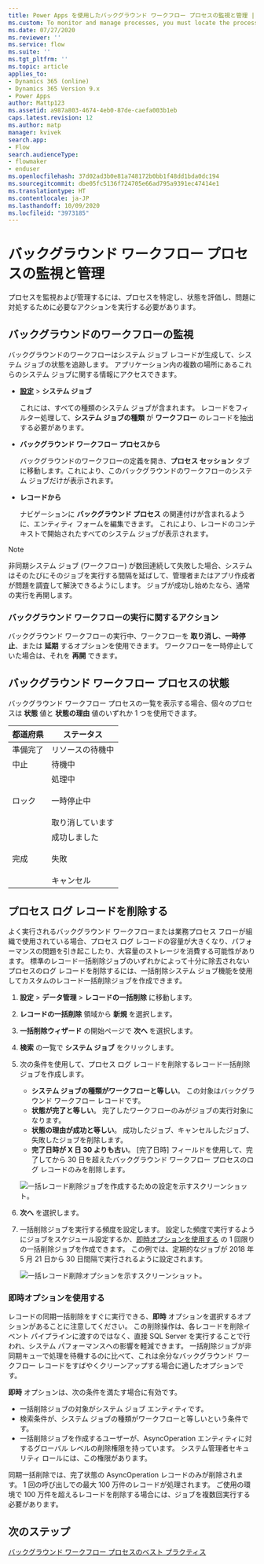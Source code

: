 ```yaml
---
title: Power Apps を使用したバックグラウンド ワークフロー プロセスの監視と管理 | MicrosoftDocs
ms.custom: To monitor and manage processes, you must locate the process, evaluate the status, and perform any actions necessary to address problems.
ms.date: 07/27/2020
ms.reviewer: ''
ms.service: flow
ms.suite: ''
ms.tgt_pltfrm: ''
ms.topic: article
applies_to:
- Dynamics 365 (online)
- Dynamics 365 Version 9.x
- Power Apps
author: Mattp123
ms.assetid: a987a803-4674-4eb0-87de-caefa003b1eb
caps.latest.revision: 12
ms.author: matp
manager: kvivek
search.app:
- Flow
search.audienceType:
- flowmaker
- enduser
ms.openlocfilehash: 37d02ad3b0e81a748172b0bb1f48dd1bda0dc194
ms.sourcegitcommit: dbe05fc5136f724705e66ad795a9391ec47414e1
ms.translationtype: HT
ms.contentlocale: ja-JP
ms.lasthandoff: 10/09/2020
ms.locfileid: "3973185"
---
```

# <a name="monitor-and-manage-background-workflow-processes"></a>バックグラウンド ワークフロー プロセスの監視と管理


プロセスを監視および管理するには、プロセスを特定し、状態を評価し、問題に対処するために必要なアクションを実行する必要があります。  
  
<a name="BKMK_MonitorAsyncWorkflows"></a>   
## <a name="monitoring-background-workflows"></a>バックグラウンドのワークフローの監視  
バックグラウンドのワークフローはシステム ジョブ レコードが生成して、システム ジョブの状態を追跡します。 アプリケーション内の複数の場所にあるこれらのシステム ジョブに関する情報にアクセスできます。  
  
- **[設定](/powerapps/maker/model-driven-apps/advanced-navigation#settings)** > **システム ジョブ**  

  これには、すべての種類のシステム ジョブが含まれます。 レコードをフィルター処理して、**システム ジョブの種類** が **ワークフロー** のレコードを抽出する必要があります。  
  
- **バックグラウンド ワークフロー プロセスから**  

  バックグラウンドのワークフローの定義を開き、**プロセス セッション** タブに移動します。これにより、このバックグラウンドのワークフローのシステム ジョブだけが表示されます。  
  
- **レコードから**  

  ナビゲーションに **バックグラウンド プロセス** の関連付けが含まれるように、エンティティ フォームを編集できます。 これにより、レコードのコンテキストで開始されたすべてのシステム ジョブが表示されます。  
  
> [!NOTE]
> 非同期システム ジョブ (ワークフロー) が数回連続して失敗した場合、システムはそのたびにそのジョブを実行する間隔を延ばして、管理者またはアプリ作成者が問題を調査して解決できるようにします。 ジョブが成功し始めたなら、通常の実行を再開します。  
  
<a name="BKMK_ActionsOnRunningWorkflows"></a>   
### <a name="actions-on-running-background-workflows"></a>バックグラウンド ワークフローの実行に関するアクション  
バックグラウンド ワークフローの実行中、ワークフローを **取り消し**、**一時停止**、または **延期** するオプションを使用できます。 ワークフローを一時停止していた場合は、それを **再開** できます。  
  
<a name="BKMK_StatusOfWorkflowProcesses"></a>   
## <a name="status-of-background-workflow-processes"></a>バックグラウンド ワークフロー プロセスの状態  
バックグラウンド ワークフロー プロセスの一覧を表示する場合、個々のプロセスは **状態** 値と **状態の理由** 値のいずれか 1 つを使用できます。  
  
|都道府県|ステータス|  
|-----------|-------------------|  
|準備完了|リソースの待機中|  
|中止|待機中|  
|ロック|処理中<br /><br /> 一時停止中<br /><br /> 取り消しています|  
|完成|成功しました<br /><br /> 失敗<br /><br /> キャンセル|  

## <a name="deleting-process-log-records"></a>プロセス ログ レコードを削除する

よく実行されるバックグラウンド ワークフローまたは業務プロセス フローが組織で使用されている場合、プロセス ログ レコードの容量が大きくなり、パフォーマンスの問題を引き起こしたり、大容量のストレージを消費する可能性があります。 標準のレコード一括削除ジョブのいずれかによって十分に除去されないプロセスのログ レコードを削除するには、一括削除システム ジョブ機能を使用してカスタムのレコード一括削除ジョブを作成できます。

1. **設定** > **データ管理** > **レコードの一括削除** に移動します。
2. **レコードの一括削除** 領域から **新規** を選択します。 
3. **一括削除ウィザード** の開始ページで **次へ** を選択します。
4. **検索** の一覧で **システム ジョブ** をクリックします。
5. 次の条件を使用して、プロセス ログ レコードを削除するレコード一括削除ジョブを作成します。 
   - **システム ジョブの種類がワークフローと等しい**。 この対象はバックグラウンド ワークフロー レコードです。 
   - **状態が完了と等しい**。 完了したワークフローのみがジョブの実行対象になります。
   - **状態の理由が成功と等しい**。 成功したジョブ、キャンセルしたジョブ、失敗したジョブを削除します。
   - **完了日時が X 日 30 よりも古い**。 [完了日時] フィールドを使用して、完了してから 30 日を超えたバックグラウンド ワークフロー プロセスのログ レコードのみを削除します。

   ![一括レコード削除ジョブを作成するための設定を示すスクリーンショット。](media/custom-bulk-record-deletion.png)
 
6. **次へ** を選択します。
7. 一括削除ジョブを実行する頻度を設定します。 設定した頻度で実行するようにジョブをスケジュール設定するか、[即時オプションを使用する](#using-the-immediately-option) の 1 回限りの一括削除ジョブを作成できます。 この例では、定期的なジョブが 2018 年 5 月 21 日から 30 日間隔で実行されるように設定されます。 

   ![一括レコード削除オプションを示すスクリーンショット。](media/custom-bulk-record-delete-options.png)

### <a name="using-the-immediately-option"></a>即時オプションを使用する

レコードの同期一括削除をすぐに実行できる、**即時** オプションを選択するオプションがあることに注意してください。 この削除操作は、各レコードを削除イベント パイプラインに渡すのではなく、直接 SQL Server を実行することで行われ、システム パフォーマンスへの影響を軽減できます。 一括削除ジョブが非同期キューで処理を待機するのに比べて、これは余分なバックグラウンド ワークフロー レコードをすばやくクリーンアップする場合に適したオプションです。 

**即時** オプションは、次の条件を満たす場合に有効です。 
- 一括削除ジョブの対象がシステム ジョブ エンティティです。
- 検索条件が、システム ジョブの種類がワークフローと等しいという条件です。 
- 一括削除ジョブを作成するユーザーが、AsyncOperation エンティティに対するグローバル レベルの削除権限を持っています。 システム管理者セキュリティ ロールには、この権限があります。  

同期一括削除では、完了状態の AsyncOperation レコードのみが削除されます。 1 回の呼び出しでの最大 100 万件のレコードが処理されます。 ご使用の環境で 100 万件を超えるレコードを削除する場合には、ジョブを複数回実行する必要があります。  
  
## <a name="next-step"></a>次のステップ   
[バックグラウンド ワークフロー プロセスのベスト プラクティス](best-practices-workflow-processes.md) <br />

